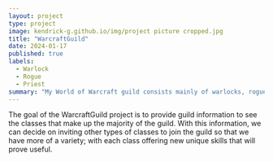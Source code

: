 ```yaml
---
layout: project
type: project
image: kendrick-g.github.io/img/project picture cropped.jpg
title: "WarcraftGuild"
date: 2024-01-17
published: true
labels:
  - Warlock
  - Rogue
  - Priest
summary: "My World of Warcraft guild consists mainly of warlocks, rogues, and priests."
---
```

The goal of the WarcraftGuild project is to provide guild information to see the classes that make up the majority of the guild. With this information, we can decide on inviting other types of classes to join the guild so that we have more of a variety; with each class offering new unique skills that will prove useful.
